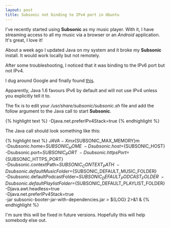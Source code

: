 ```yaml
---
layout: post
title: Subsonic not binding to IPv4 port in Ubuntu
---
```


I've recently started using **Subsonic** as my music player.  With it, I have streaming
access to all my music via a browser or an *Android* application.  It's great, I love it!

About a week ago I updated Java on my system and it broke my **Subsonic** install.  It
would work locally but not remotely.

After some troubleshooting, I noticed that it was binding to the IPv6 port but not IPv4.

I dug around Google and finally found [this](http://www.activeobjects.no/subsonic/forum/viewtopic.php?p=9847). 

Apparently, Java 1.6 favours IPv6 by default and will not use IPv4 unless you explicitly tell it to.

The fix is to edit your */usr/share/subsonic/subsonic.sh* file and add the follow argument to the Java
call to start **Subsonic**.

{% highlight text %}
  -Djava.net.preferIPv4Stack=true
{% endhighlight %}

The Java call should look something like this:

{% highlight text %}
${JAVA} -Xmx${SUBSONIC_MAX_MEMORY}m \
  -Dsubsonic.home=${SUBSONIC_HOME} \
  -Dsubsonic.host=${SUBSONIC_HOST} \
  -Dsubsonic.port=${SUBSONIC_PORT} \
  -Dsubsonic.httpsPort=${SUBSONIC_HTTPS_PORT} \
  -Dsubsonic.contextPath=${SUBSONIC_CONTEXT_PATH} \
  -Dsubsonic.defaultMusicFolder=${SUBSONIC_DEFAULT_MUSIC_FOLDER} \
  -Dsubsonic.defaultPodcastFolder=${SUBSONIC_DEFAULT_PODCAST_FOLDER} \
  -Dsubsonic.defaultPlaylistFolder=${SUBSONIC_DEFAULT_PLAYLIST_FOLDER} \
  -Djava.awt.headless=true \
  -Djava.net.preferIPv4Stack=true \
  -jar subsonic-booter-jar-with-dependencies.jar > ${LOG} 2>&1 &
{% endhighlight %}

I'm sure this will be fixed in future versions.  Hopefully this will help somebody else out.
